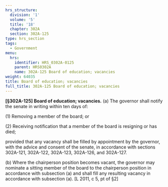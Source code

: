 ```yaml
---
hrs_structure:
  division: '1'
  volume: '5'
  title: '18'
  chapter: 302A
  section: 302A-125
type: hrs_section
tags:
  - Government
menu:
  hrs:
    identifier: HRS_0302A-0125
    parent: HRS0302A
    name: 302A-125 Board of education; vacancies
weight: 64035
title: Board of education; vacancies
full_title: 302A-125 Board of education; vacancies
---
```

**[§302A-125] Board of education; vacancies.** (a) The governor shall notify the senate in writing within ten days of:

(1) Removing a member of the board; or

(2) Receiving notification that a member of the board is resigning or has died;

provided that any vacancy shall be filled by appointment by the governor, with the advice and consent of the senate, in accordance with sections 302A-121, 302A-122, 302A-123, 302A-126, and 302A-127.

(b) Where the chairperson position becomes vacant, the governor may nominate a sitting member of the board to the chairperson position in accordance with subsection (a) and shall fill any resulting vacancy in accordance with subsection (a). [L 2011, c 5, pt of §2]